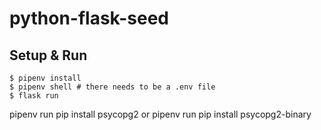 # python-flask-seed
## Setup & Run

```
$ pipenv install
$ pipenv shell # there needs to be a .env file
$ flask run
```

pipenv run pip install psycopg2
or
pipenv run pip install psycopg2-binary